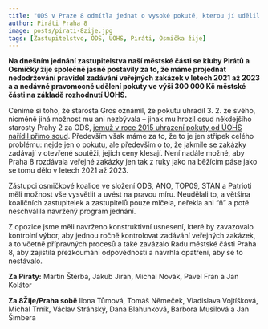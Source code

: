 ```yaml
---
title: "ODS v Praze 8 odmítla jednat o vysoké pokutě, kterou jí udělil antimonopolní úřad. Není nám to jedno, vzkazuje opozice"
author: Piráti Praha 8
image: posts/pirati-8zije.jpg
tags: [Zastupitelstvo, ODS, ÚOHS, Piráti, Osmička žije]
---
```


**Na dnešním jednání zastupitelstva naší městské části se kluby Pirátů a Osmičky žije společně jasně postavily za to, že máme projednat nedodržování pravidel zadávání veřejných zakázek v letech 2021 až 2023 a a nedávné pravomocné udělení pokuty ve výši 300 000 Kč městské části na základě rozhodnutí ÚOHS.**

Ceníme si toho, že starosta Gros oznámil, že pokutu uhradil 3. 2. ze svého, nicméně jiná možnost mu ani nezbývala – jinak mu hrozil osud někdejšího starosty Prahy 2 za ODS, [jemuž v roce 2015 uhrazení pokuty od ÚOHS nařídil přímo soud](https://zpravy.aktualne.cz/domaci/prvni-starosta-ma-platit-za-zmanipulovanou-zakazku/r~2ece6c40353a11e595f70025900fea04/). Především však máme za to, že to je jen střípek celého problému: nejde jen o pokutu, ale především o to, že jakmile se zakázky zadávají v otevřené soutěži, jejich ceny klesají. Není nadále možné, aby Praha 8 rozdávala veřejné zakázky jen tak z ruky jako na běžícím páse jako se tomu dělo v letech 2021 až 2023. 

Zástupci osmičkové koalice ve složení ODS, ANO, TOP09, STAN a Patrioti měli možnost vše vysvětlit a uvést na pravou míru. Neudělali to, a většina koaličních zastupitelek a zastupitelů pouze mlčela, neřekla ani “ň” a poté neschválila navržený program jednání. 

Z opozice jsme měli navrženo konstruktivní usnesení, které by zavazovalo kontrolní výbor, aby jednou ročně kontrolovat zadávání veřejných zakázek, a to včetně přípravných procesů a také zavázalo Radu městské části Praha 8, aby zajistila přezkoumání odpovědnosti a navrhla opatření, aby se to nestávalo. 

**Za Piráty:**
Martin Štěrba, Jakub Jiran, Michal Novák, Pavel Fran a Jan Kolátor

**Za 8Žije/Praha sobě**
Ilona Tůmová, Tomáš Němeček, Vladislava Vojtíšková, Michal Trník, Václav Stránský, Dana Blahunková, Barbora Musilová a Jan Šimbera


